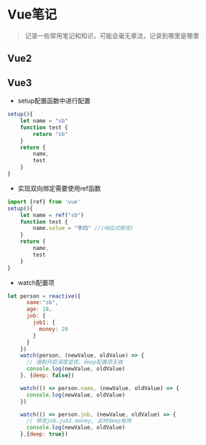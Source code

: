 # Vue笔记

> 记录一些常用笔记和知识，可能会毫无章法，记录到哪里是哪里

## Vue2



## Vue3

* setup配置函数中进行配置

```js
setup(){
    let name = "sb"
    function test {
        return "sb"
    }
    return {
        name,
        test
    }
}
```

* 实现双向绑定需要使用ref函数

```js
import {ref} from 'vue'
setup(){
    let name = ref("sb")
    function test {
        name.value = "李四" //(响应式修改)
    }
    return {
        name,
        test
    }
}
```

* watch配置项

```js
let person = reactive({
      name:"sb",
      age: 18,
      job: {
        job1: {
          money: 20
        }
      }
    })
    watch(person, (newValue, oldValue) => {
      // 强制开启深度监视，deep配置项无效
      console.log(newValue, oldValue)
    }, {deep: false})

    watch(() => person.name, (newValue, oldValue) => {
      console.log(newValue, oldValue)
    })

    watch(() => person.job, (newValue, oldValue) => {
      // 修改job.job1.money, 此时deep有效
      console.log(newValue, oldValue)
    },{deep: true})
```

